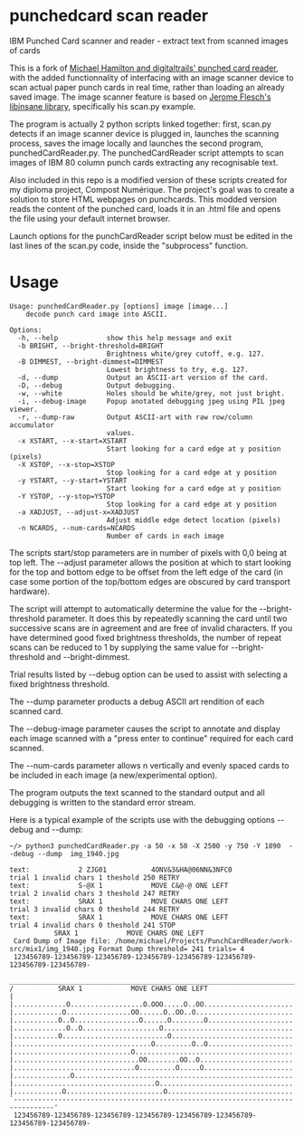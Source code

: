 # punchedcard scan reader
IBM Punched Card scanner and reader - extract text from scanned images of cards

This is a fork of [Michael Hamilton and digitaltrails' punched card reader](https://github.com/digitaltrails/punchedcardreader), with the added functionnality of interfacing with an image scanner device to scan actual paper punch cards in real time, rather than loading an already saved image.
The image scanner feature is based on [Jerome Flesch's libinsane library](https://gitlab.gnome.org/World/OpenPaperwork/libinsane/), specifically his scan.py example.

The program is actually 2 python scripts linked together: first, scan.py detects if an image scanner device is plugged in, launches the scanning process, saves the image locally and launches the second program, punchedCardReader.py. The punchedCardReader script attempts to scan images of IBM 80 column punch cards extracting any recognisable text.

Also included in this repo is a modified version of these scripts created for my diploma project, Compost Numérique. The project's goal was to create a solution to store HTML webpages on punchcards. This modded version reads the content of the punched card, loads it in an .html file and opens the file using your default internet browser.

Launch options for the punchCardReader script below must be edited in the last lines of the scan.py code, inside the "subprocess" function.

# Usage

```
Usage: punchedCardReader.py [options] image [image...]
    decode punch card image into ASCII.

Options:
  -h, --help            show this help message and exit
  -b BRIGHT, --bright-threshold=BRIGHT
                        Brightness white/grey cutoff, e.g. 127.
  -B DIMMEST, --bright-dimmest=DIMMEST
                        Lowest brightness to try, e.g. 127.
  -d, --dump            Output an ASCII-art version of the card.
  -D, --debug           Output debugging.
  -w, --white           Holes should be white/grey, not just bright.
  -i, --debug-image     Popup anotated debugging jpeg using PIL jpeg viewer.
  -r, --dump-raw        Output ASCII-art with raw row/column accumulator
                        values.
  -x XSTART, --x-start=XSTART
                        Start looking for a card edge at y position (pixels)
  -X XSTOP, --x-stop=XSTOP
                        Stop looking for a card edge at y position
  -y YSTART, --y-start=YSTART
                        Start looking for a card edge at y position
  -Y YSTOP, --y-stop=YSTOP
                        Stop looking for a card edge at y position
  -a XADJUST, --adjust-x=XADJUST
                        Adjust middle edge detect location (pixels)
  -n NCARDS, --num-cards=NCARDS
                        Number of cards in each image
```

The scripts start/stop parameters are in number of pixels with 0,0 being at top left.  The --adjust parameter allows the position at which to start looking for the top and bottom edge to be offset from the left edge of the card (in case some portion of the top/bottom edges are obscured by card transport hardware).

The script will attempt to automatically determine the value for the --bright-threshold parameter.  It does this by repeatedly scanning the card until two successive scans are in agreement and are free of invalid characters.  If you have determined good fixed brightness thresholds, the number of repeat scans can be reduced to 1 by supplying the same value for --bright-threshold and --bright-dimmest.  

Trial results listed by --debug option can be used to assist with selecting a fixed brightness threshold.

The --dump parameter products a debug ASCII art rendition of each scanned card.

The --debug-image parameter causes the script to annotate and display each image scanned with a "press enter to continue" required for each card scanned.

The --num-cards parameter allows n vertically and evenly spaced cards to be included in each image (a new/experimental option).

The program outputs the text scanned to the standard output and all debugging is written to the standard error stream. 

Here is a typical example of the scripts use with the debugging options --debug and --dump:

```
~/> python3 punchedCardReader.py -a 50 -x 50 -X 2500 -y 750 -Y 1890  --debug --dump  img_1940.jpg

text:            2 ZJG01           4ONV&3&HA@06NN&3NFC0                                trial 1 invalid chars 1 theshold 250 RETRY
text:            S-@X 1            MOVE C&@-@ ONE LEFT                                 trial 2 invalid chars 3 theshold 247 RETRY
text:            SRAX 1            MOVE CHARS ONE LEFT                                 trial 3 invalid chars 0 theshold 244 RETRY
text:            SRAX 1            MOVE CHARS ONE LEFT                                 trial 4 invalid chars 0 theshold 241 STOP
           SRAX 1            MOVE CHARS ONE LEFT                                 
 Card Dump of Image file: /home/michael/Projects/PunchCardReader/work-src/mix1/img_1940.jpg Format Dump threshold= 241 trials= 4
 123456789-123456789-123456789-123456789-123456789-123456789-123456789-123456789-
 ________________________________________________________________________________ 
/           SRAX 1            MOVE CHARS ONE LEFT                                |
|.............O..................O.OOO.....O..OO.................................|
|............O................OO......O..OO..O...................................|
|...........O..O................O......O........O................................|
|.............O..O...................O...........................................|
|...........O..........................O.........................................|
|..................................O.........O..O................................|
|.............................O..................................................|
|...............................OO........OO..O..................................|
|..............................O.........O.....O.................................|
|..............O.................................................................|
|...................................O............................................|
|............O........................O..........................................|
`--------------------------------------------------------------------------------'
 123456789-123456789-123456789-123456789-123456789-123456789-123456789-123456789-

```

